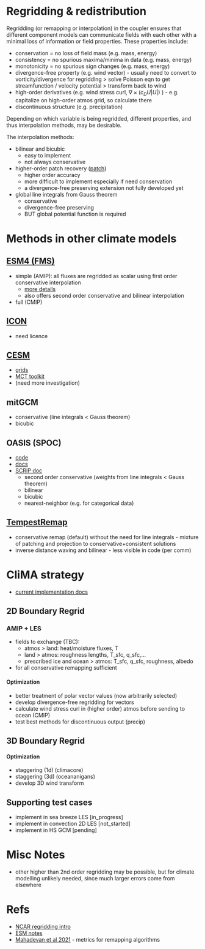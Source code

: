 # **Regridding & redistribution**
Regridding (or remapping or interpolation) in the coupler ensures that different component models can communicate fields with each other with a minimal loss of information or field properties. These properties include:
- conservation = no loss of field mass (e.g. mass, energy)
- consistency = no spurious maxima/minima in data (e.g. mass, energy)
- monotonicity = no spurious sign changes (e.g. mass, energy)
- divergence-free property (e.g. wind vector) - usually need to convert to vorticity/divergence for regridding > solve Poisson eqn to get streamfunction / velocity potential > transform back to wind
- high-order derivatives (e.g. wind stress curl, $\nabla \times (c_D U|U|)$ ) - e.g. capitalize on high-order atmos grid, so calculate there
- discontinuous structure (e.g. precipitation)

Depending on which variable is being regridded, different properties, and thus interpolation methods, may be desirable. 

The interpolation methods:
- bilinear and bicubic
    - easy to implement
    - not always conservative
- higher-order patch recovery ([patch](https://www.cesm.ucar.edu/events/workshops/ws.2007/presentations/Neckels_OCN.pdf))
    - higher order accuracy
    - more difficult to implement especially if need conservation
    - a divergence-free preserving extension not fully developed yet
- global line integrals from Gauss theorem 
    - conservative
    - divergence-free preserving
    - BUT global potential function is required 

# Methods in other climate models
## [ESM4 (FMS)](https://github.com/NOAA-GFDL/ESM4)
- simple (AMIP): all fluxes are regridded as scalar using first order conservative interpolation 
    - [more details](fms_coupler.md)
    - also offers second order conservative and bilinear interpolation
- full (CMIP)

## [ICON](https://code.mpimet.mpg.de/projects/iconpublic/wiki/How%20to%20obtain%20the%20model%20code)
- need licence

## [CESM](https://github.com/ESCOMP/CESM)
- [grids](http://esmci.github.io/cime/versions/master/html/index.html)
- [MCT toolkit](https://www.mcs.anl.gov/research/projects/mct/mct_APIs/index.html)
- (need more investigation)

## mitGCM
- conservative (line integrals < Gauss theorem) 
- bicubic

## OASIS (SPOC)
- [code](https://gitlab.com/cerfacs/oasis3-mct/-/tree/OASIS3-MCT_4.0/examples/spoc/spoc_regridding)
- [docs](documentation)
- [SCRIP doc](https://oasis.cerfacs.fr/wp-content/uploads/sites/114/2021/03/GLOBC_SCRIPusers_1998.pdf)
    - second order conservative (weights from line integrals < Gauss theorem)
    - bilinear
    - bicubic
    - nearest-neighbor (e.g. for categorical data)

## [TempestRemap](https://github.com/ClimateGlobalChange/tempestremap)
- conservative remap (default) without the need for line integrals - mixture of patching and projection to conservative+consistent solutions
- inverse distance waving and bilinear - less visible in code (per comm)

# CliMA strategy

- [current implementation docs](climacore_remap_notes.md)

## 2D Boundary Regrid

### AMIP + LES
- fields to exchange (TBC):
    - atmos > land: heat/moisture fluxes, T
    - land > atmos: roughness lengths, T_sfc, q_sfc,...
    - prescribed ice and ocean > atmos: T_sfc, q_sfc, roughness, albedo
- for all conservative remapping sufficient

#### Optimization
- better treatment of polar vector values (now arbitrarily selected)
- develop divergence-free regridding for vectors
- calculate wind stress curl in (higher order) atmos before sending to ocean (CMIP)
- test best methods for discontinuous output (precip)

## 3D Boundary Regrid
#### Optimization
- staggering (1d) (climacore)
- staggering (3d) (oceananigans)
- develop 3D wind transform 

## Supporting test cases
- implement in sea breeze LES [in_progress]
- implement in convection 2D LES [not_started]
- implement in HS GCM [pending]

# Misc Notes
- other higher than 2nd order regridding may be possible, but for climate modelling unlikely needed, since much larger errors come from elsewhere


# Refs
- [NCAR regridding intro](https://climatedataguide.ucar.edu/climate-data-tools-and-analysis/regridding-overview)
- [ESM notes](https://earthsystemmodeling.org/docs/release/ESMF_6_1_0/esmf_6_1_0_regridding_status.html)
- [Mahadevan et al 2021](https://gmd.copernicus.org/preprints/gmd-2021-323/gmd-2021-323.pdf) - metrics for remapping algorithms

